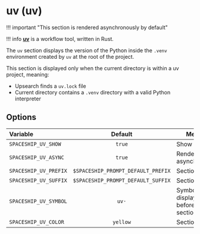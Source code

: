 # uv (uv)

!!! important "This section is rendered asynchronously by default"

!!! info
    [**uv**](https://docs.astral.sh/uv/) is a workflow tool, written in Rust.

The `uv` section displays the version of the Python inside the `.venv` environment created by `uv` at the root of the project.

This section is displayed only when the current directory is within a uv project, meaning:

* Upsearch finds a `uv.lock` file
* Current directory contains a `.venv` directory with a valid Python interpreter

## Options

| Variable              |              Default               | Meaning                             |
| :-------------------- | :--------------------------------: | ----------------------------------- |
| `SPACESHIP_UV_SHOW`   |               `true`               | Show section                        |
| `SPACESHIP_UV_ASYNC`  |               `true`               | Render section asynchronously       |
| `SPACESHIP_UV_PREFIX` | `$SPACESHIP_PROMPT_DEFAULT_PREFIX` | Section's prefix                    |
| `SPACESHIP_UV_SUFFIX` | `$SPACESHIP_PROMPT_DEFAULT_SUFFIX` | Section's suffix                    |
| `SPACESHIP_UV_SYMBOL` |               `uv·`                | Symbol displayed before the section |
| `SPACESHIP_UV_COLOR`  |              `yellow`              | Section's color                     |

